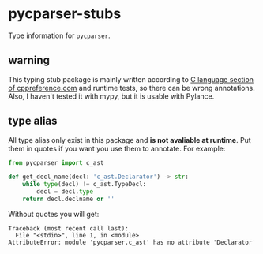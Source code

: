 # pycparser-stubs
Type information for `pycparser`.  

## warning
This typing stub package is mainly written according to [C language section of cppreference.com](https://en.cppreference.com/w/c/language) and runtime tests, so there can be wrong annotations.  
Also, I haven't tested it with mypy, but it is usable with Pylance.  

## type alias
All type alias only exist in this package and **is not avaliable at runtime**. Put them in quotes if you want you use them to annotate. For example:  
```python
from pycparser import c_ast

def get_decl_name(decl: 'c_ast.Declarator') -> str:
    while type(decl) != c_ast.TypeDecl:
        decl = decl.type
    return decl.declname or ''
```
Without quotes you will get:  
```
Traceback (most recent call last):
  File "<stdin>", line 1, in <module>
AttributeError: module 'pycparser.c_ast' has no attribute 'Declarator'
```
